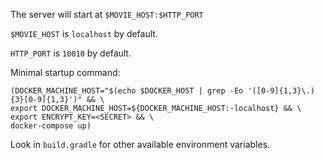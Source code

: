 The server will start at `$MOVIE_HOST:$HTTP_PORT`

`$MOVIE_HOST` is `localhost` by default.

`HTTP_PORT` is `10010` by default.

Minimal startup command:
```
(DOCKER_MACHINE_HOST="$(echo $DOCKER_HOST | grep -Eo '([0-9]{1,3}\.){3}[0-9]{1,3}')" && \
export DOCKER_MACHINE_HOST=${DOCKER_MACHINE_HOST:-localhost} && \
export ENCRYPT_KEY=<SECRET> && \
docker-compose up)
```

Look in `build.gradle` for other available environment variables.
